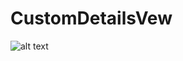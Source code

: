 # CustomDetailsVew
![alt text](https://github.com/plamen-peshev/orgchartjs-templates/blob/main/CustomDetailsVew/template.jpg)
